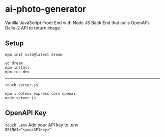 # ai-photo-generator  

Vanilla JavaScript Front End with Node JS Back End that calls OpenAI's Dalle-2 API to return image.

## Setup
`npm init vite@latest dream`

`cd dream`  
`npm install`  
`npm run dev`  

---

`touch server.js`

`npm i dotenv express cors openai`  
`node server.js`  

## OpenAPI Key
`touch .env`
Add your API key to .env  
`OPENAI="<yourAPIkey>"`

